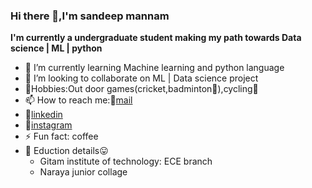 ### Hi there 👋,I'm sandeep mannam 
**I'm currently a undergraduate student making my path towards Data science | ML | python**

- 🌱 I’m currently learning Machine learning and python language
- 👯 I’m looking to collaborate on ML | Data science project
- :tennis:Hobbies:Out door games(cricket,badminton:tennis:),cycling:bicyclist:
- 📫 How to reach me::round_pushpin:[mail](121810404007@gitam.in)  
-    :round_pushpin:[linkedin](https://www.linkedin.com/in/sandeep-mannam-9b44571a0?lipi=urn%3Ali%3Apage%3Ad_flagship3_profile_view_base_contact_details%3BKl8b66QbS2iCcT8VNVxZSw%3D%3D)
-    :round_pushpin:[instagram](sandeep_chowdary___)
- ⚡ Fun fact: coffee
- :bank: Eduction details:stuck_out_tongue:<ul><li>Gitam institute of technology:  ECE branch</li><li> Naraya junior collage</li></ul>
